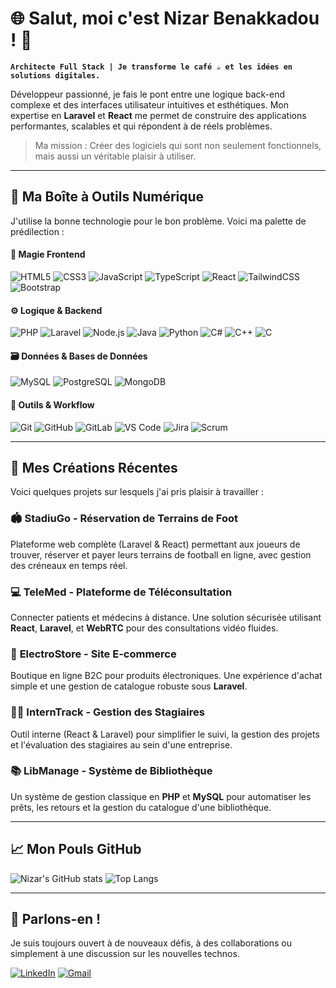 # 🌐 Salut, moi c'est Nizar Benakkadou ! 👋

**`Architecte Full Stack | Je transforme le café ☕ et les idées en solutions digitales.`**

Développeur passionné, je fais le pont entre une logique back-end complexe et des interfaces utilisateur intuitives et esthétiques. Mon expertise en **Laravel** et **React** me permet de construire des applications performantes, scalables et qui répondent à de réels problèmes.

> Ma mission : Créer des logiciels qui sont non seulement fonctionnels, mais aussi un véritable plaisir à utiliser.

---

## 🧰 Ma Boîte à Outils Numérique

J'utilise la bonne technologie pour le bon problème. Voici ma palette de prédilection :

#### 🎨 **Magie Frontend**
![HTML5](https://img.shields.io/badge/HTML5-%23E34F26.svg?style=for-the-badge&logo=html5&logoColor=white)
![CSS3](https://img.shields.io/badge/CSS3-%231572B6.svg?style=for-the-badge&logo=css3&logoColor=white)
![JavaScript](https://img.shields.io/badge/JavaScript-%23323330.svg?style=for-the-badge&logo=javascript&logoColor=%23F7DF1E)
![TypeScript](https://img.shields.io/badge/TypeScript-%23007ACC.svg?style=for-the-badge&logo=typescript&logoColor=white)
![React](https://img.shields.io/badge/React-%2320232a.svg?style=for-the-badge&logo=react&logoColor=%2361DAFB)
![TailwindCSS](https://img.shields.io/badge/TailwindCSS-%2338B2AC.svg?style=for-the-badge&logo=tailwind-css&logoColor=white)
![Bootstrap](https://img.shields.io/badge/Bootstrap-%23563D7C.svg?style=for-the-badge&logo=bootstrap&logoColor=white)

#### ⚙️ **Logique & Backend**
![PHP](https://img.shields.io/badge/PHP-%23777BB4.svg?style=for-the-badge&logo=php&logoColor=white)
![Laravel](https://img.shields.io/badge/Laravel-%23FF2D20.svg?style=for-the-badge&logo=laravel&logoColor=white)
![Node.js](https://img.shields.io/badge/Node.js-%23339933.svg?style=for-the-badge&logo=nodedotjs&logoColor=white)
![Java](https://img.shields.io/badge/Java-%23ED8B00.svg?style=for-the-badge&logo=openjdk&logoColor=white)
![Python](https://img.shields.io/badge/Python-%2314354C.svg?style=for-the-badge&logo=python&logoColor=white)
![C#](https://img.shields.io/badge/C%23-%23239120.svg?style=for-the-badge&logo=c-sharp&logoColor=white)
![C++](https://img.shields.io/badge/C%2B%2B-%2300599C.svg?style=for-the-badge&logo=cplusplus&logoColor=white)
![C](https://img.shields.io/badge/C-%23A8B9CC.svg?style=for-the-badge&logo=c&logoColor=white)

#### 🗃️ **Données & Bases de Données**
![MySQL](https://img.shields.io/badge/MySQL-%2300f.svg?style=for-the-badge&logo=mysql&logoColor=white)
![PostgreSQL](https://img.shields.io/badge/PostgreSQL-%23316192.svg?style=for-the-badge&logo=postgresql&logoColor=white)
![MongoDB](https://img.shields.io/badge/MongoDB-%2347A248.svg?style=for-the-badge&logo=mongodb&logoColor=white)

#### 🚀 **Outils & Workflow**
![Git](https://img.shields.io/badge/Git-%23F05033.svg?style=for-the-badge&logo=git&logoColor=white)
![GitHub](https://img.shields.io/badge/GitHub-%23121011.svg?style=for-the-badge&logo=github&logoColor=white)
![GitLab](https://img.shields.io/badge/GitLab-%23FC6D26.svg?style=for-the-badge&logo=gitlab&logoColor=white)
![VS Code](https://img.shields.io/badge/VS%20Code-%23007ACC.svg?style=for-the-badge&logo=visual-studio-code&logoColor=white)
![Jira](https://img.shields.io/badge/Jira-%230052CC.svg?style=for-the-badge&logo=jira&logoColor=white)
![Scrum](https://img.shields.io/badge/Scrum-%23E34F26.svg?style=for-the-badge&logo=scrumalliance&logoColor=white)

---

## 🌌 Mes Créations Récentes

Voici quelques projets sur lesquels j'ai pris plaisir à travailler :

### 🏟️ **StadiuGo - Réservation de Terrains de Foot**
Plateforme web complète (Laravel & React) permettant aux joueurs de trouver, réserver et payer leurs terrains de football en ligne, avec gestion des créneaux en temps réel.

### 💻 **TeleMed - Plateforme de Téléconsultation**
Connecter patients et médecins à distance. Une solution sécurisée utilisant **React**, **Laravel**, et **WebRTC** pour des consultations vidéo fluides.

### 🛒 **ElectroStore - Site E-commerce**
Boutique en ligne B2C pour produits électroniques. Une expérience d'achat simple et une gestion de catalogue robuste sous **Laravel**.

### 👩‍🎓 **InternTrack - Gestion des Stagiaires**
Outil interne (React & Laravel) pour simplifier le suivi, la gestion des projets et l'évaluation des stagiaires au sein d'une entreprise.

### 📚 **LibManage - Système de Bibliothèque**
Un système de gestion classique en **PHP** et **MySQL** pour automatiser les prêts, les retours et la gestion du catalogue d'une bibliothèque.

---

## 📈 Mon Pouls GitHub

![Nizar's GitHub stats](https://github-readme-stats.vercel.app/api?username=NIZAR-BENAKKADOU&count_private=true&show_icons=true&theme=tokyonight&hide_border=true)
![Top Langs](https://github-readme-stats.vercel.app/api/top-langs/?username=NIZAR-BENAKKADOU&layout=compact&theme=aura&langs_count=9&hide_border=true)

---

## 🤝 Parlons-en !

Je suis toujours ouvert à de nouveaux défis, à des collaborations ou simplement à une discussion sur les nouvelles technos.

[![LinkedIn](https://img.shields.io/badge/LinkedIn-%230077B5.svg?style=for-the-badge&logo=linkedin&logoColor=white)](https://www.linkedin.com/in/nizar-benakkadou-2bb541311/)
[![Gmail](https://img.shields.io/badge/Envoyez_moi_un_email-D14836?style=for-the-badge&logo=gmail&logoColor=white)](mailto:nizar.ben123456@gmail.com)
